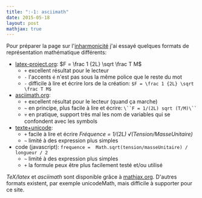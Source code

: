 ```yaml
---
title: ":-1: asciimath"
date: 2015-05-18
layout: post
mathjax: true
---
```


Pour préparer la page sur l'[inharmonicité](/blog/2015/0516inharmonicity) j'ai essayé quelques formats de représentation mathématique différents:

* [latex-project.org](https://www.latex-project.org/): $F = \frac 1 {2L} \sqrt \frac T M$
  * `+` excellent résultat pour le lecteur
  * `-` l'accents `é` n'est pas sous la même police que le reste du mot
  * `-` difficile à lire et écrire lors de la création: `$F = \frac 1 {2L} \sqrt \frac T M$`
* [asciimath.org](http://asciimath.org/):
  * `+` excellent résultat pour le lecteur (quand ça marche)
  * `~` en principe, plus facile à lire et écrire: ` \``F = 1/(2L) sqrt (T/M)\`` `
  * :skull: en pratique, support très mal les nom de variables qui se confondent avec les symbols
* [texte+unicode](https://en.wikipedia.org/wiki/Mathematical_operators_and_symbols_in_Unicode):
  * `+` facile à lire et écrire *Fréquence = 1/(2L) √(Tension/MasseUnitaire)*
  * `~` limité à des expression plus simples
* code (javascript): `frequence =  Math.sqrt(tension/masseUnitaire) / longueur / 2`
  * `~` limité à des expression plus simples
  * `+` la formule peux être plus facilement testé et/ou utilisé

*TeX/latex* et *asciimath* sont disponible grâce à [mathjax.org](https://www.mathjax.org/). D'autres formats existent, par exemple unicodeMath, mais difficile à supporter pour ce site.

